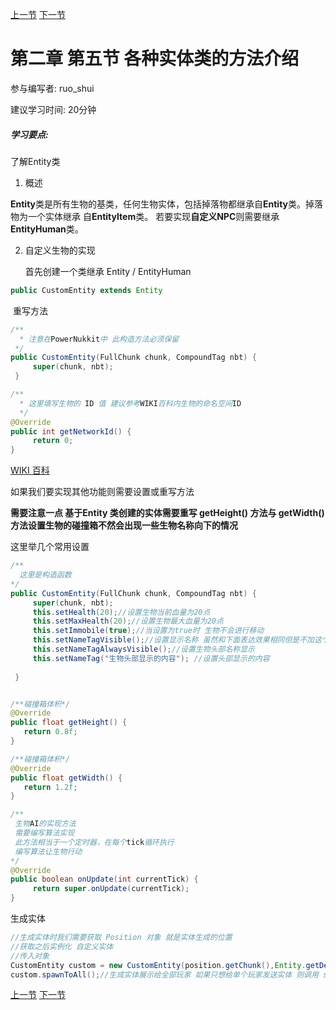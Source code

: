 [上一节](2-4_Server类和PluginManager类.md) [下一节](2-6_各种工具类的介绍.md)
# 第二章 第五节 各种实体类的方法介绍

参与编写者: ruo_shui

建议学习时间: 20分钟

##### 学习要点:  

了解Entity类

1. 概述

​       **Entity**类是所有生物的基类，任何生物实体，包括掉落物都继承自**Entity**类。掉落物为一个实体继承 自**EntityItem**类。 若要实现**自定义NPC**则需要继承**EntityHuman**类。

2. 自定义生物的实现

   首先创建一个类继承 Entity / EntityHuman

```java
public CustomEntity extends Entity
```

​       重写方法

```java
/**
  * 注意在PowerNukkit中 此构造方法必须保留
 */
public CustomEntity(FullChunk chunk, CompoundTag nbt) {
     super(chunk, nbt);
 }

/**
  * 这里填写生物的 ID 值 建议参考WIKI百科内生物的命名空间ID
  */
@Override
public int getNetworkId() {
     return 0;
}
```

[WIKI 百科](https://minecraft.fandom.com/zh/wiki/%E7%94%9F%E7%89%A9#.E7.94.9F.E7.89.A9.E5.88.97.E8.A1.A8)

  如果我们要实现其他功能则需要设置或重写方法

  **需要注意一点 基于Entity 类创建的实体需要重写 getHeight() 方法与 getWidth() 方法设置生物的碰撞箱不然会出现一些生物名称向下的情况**

  这里举几个常用设置

```java
/**
  这里是构造函数
*/
public CustomEntity(FullChunk chunk, CompoundTag nbt) {
     super(chunk, nbt);
     this.setHealth(20);//设置生物当前血量为20点
     this.setMaxHealth(20);//设置生物最大血量为20点
     this.setImmobile(true);//当设置为true时 生物不会进行移动
     this.setNameTagVisible();//设置显示名称 虽然和下面表达效果相同但是不加这个会不显示
     this.setNameTagAlwaysVisible();//设置生物头部名称显示
     this.setNameTag("生物头部显示的内容"); //设置头部显示的内容
    
 }


/**碰撞箱体积*/
@Override
public float getHeight() {
   return 0.8f;
}

/**碰撞箱体积*/
@Override
public float getWidth() {
   return 1.2f;
}

/**
 生物AI的实现方法
 需要编写算法实现
 此方法相当于一个定时器，在每个tick循环执行
 编写算法让生物行动
*/
@Override
public boolean onUpdate(int currentTick) {
     return super.onUpdate(currentTick);
}
```

   生成实体

```java
//生成实体时我们需要获取 Position 对象 就是实体生成的位置
//获取之后实例化 自定义实体
//传入对象
CustomEntity custom = new CustomEntity(position.getChunk(),Entity.getDefaultNBT(position));
custom.spawnToAll();//生成实体展示给全部玩家 如果只想给单个玩家发送实体 则调用 spawnTo(玩家对象);
```





[上一节](2-4_Server类和PluginManager类.md) [下一节](2-6_各种工具类的介绍.md)
